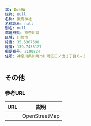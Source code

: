```yaml
---
ID: Dwa9W
総称: null
名称: 巌島神社
名称読み: null
別名: null
都道府県: 神奈川県
区域: 川崎市
緯度: 35.5307598
経度: 139.7435127
郵便番号: 2100824
住所: 神奈川県川崎市川崎区日ノ出２丁目６−３
---
```


## その他

### 参考URL

| URL | 説明          |
| --- | ------------- |
|     | OpenStreetMap |
